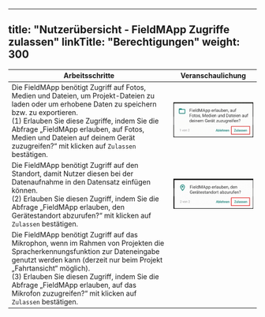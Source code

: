 
---
title: "Nutzerübersicht - FieldMApp Zugriffe zulassen"
linkTitle: "Berechtigungen"
weight: 300
---

| Arbeitsschritte | Veranschaulichung |
| ------ | :-----: |
| Die FieldMApp benötigt Zugriff auf Fotos, Medien und Dateien, um Projekt-Dateien zu laden oder um erhobene Daten zu speichern bzw. zu exportieren. <br> (1) Erlauben Sie diese Zugriffe, indem Sie die Abfrage „FieldMApp erlauben, auf Fotos, Medien und Dateien auf deinem Gerät zuzugreifen?“ mit klicken auf `Zulassen` bestätigen.  | ![](/screenshots/fig/FirstSteps/de/FirstSteps_1_2_3_img_01_de.jpg) |
| Die FieldMApp benötigt Zugriff auf den Standort, damit Nutzer diesen bei der Datenaufnahme in den Datensatz einfügen können. <br> (2) Erlauben Sie diesen Zugriff, indem Sie die Abfrage „FieldMApp erlauben, den Gerätestandort abzurufen?“ mit klicken auf `Zulassen` bestätigen.  | ![](/screenshots/fig/FirstSteps/de/FirstSteps_1_2_3_img_02_de.jpg) |
| Die FieldMApp benötigt Zugriff auf das Mikrophon, wenn im Rahmen von Projekten die Spracherkennungsfunktion zur Dateneingabe genutzt werden kann (derzeit nur beim Projekt „Fahrtansicht“ möglich). <br> (3) Erlauben Sie diesen Zugriff, indem Sie die Abfrage „FieldMApp erlauben, auf das Mikrofon zuzugreifen?“ mit klicken auf `Zulassen` bestätigen. |  |
